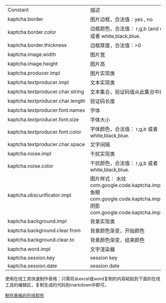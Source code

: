 <table>
   <tr>
      <td>Constant</td>
      <td>描述</td>
      <td>默认值</td>
   </tr>
   <tr>
      <td>kaptcha.border</td>
      <td>图片边框，合法值：yes , no</td>
      <td>yes</td>
   </tr>
   <tr>
      <td>kaptcha.border.color</td>
      <td>边框颜色，合法值： r,g,b (and optional alpha) 或者 white,black,blue.</td>
      <td>black</td>
   </tr>
   <tr>
      <td>kaptcha.border.thickness</td>
      <td>边框厚度，合法值：>0</td>
      <td>1</td>
   </tr>
   <tr>
      <td>kaptcha.image.width</td>
      <td>图片宽</td>
      <td>200</td>
   </tr>
   <tr>
      <td>kaptcha.image.height</td>
      <td>图片高</td>
      <td>50</td>
   </tr>
   <tr>
      <td>kaptcha.producer.impl</td>
      <td>图片实现类</td>
      <td>com.google.code.kaptcha.impl.DefaultKaptcha</td>
   </tr>
   <tr>
      <td>kaptcha.textproducer.impl</td>
      <td>文本实现类</td>
      <td>com.google.code.kaptcha.text.impl.DefaultTextCreator</td>
   </tr>
   <tr>
      <td>kaptcha.textproducer.char.string</td>
      <td>文本集合，验证码值从此集合中获取</td>
      <td>abcde2345678gfynmnpwx</td>
   </tr>
   <tr>
      <td>kaptcha.textproducer.char.length</td>
      <td>验证码长度</td>
      <td>5</td>
   </tr>
   <tr>
      <td>kaptcha.textproducer.font.names</td>
      <td>字体</td>
      <td>Arial, Courier</td>
   </tr>
   <tr>
      <td>kaptcha.textproducer.font.size</td>
      <td>字体大小</td>
      <td>40px.</td>
   </tr>
   <tr>
      <td>kaptcha.textproducer.font.color</td>
      <td>字体颜色，合法值： r,g,b  或者 white,black,blue.</td>
      <td>black</td>
   </tr>
   <tr>
      <td>kaptcha.textproducer.char.space</td>
      <td>文字间隔</td>
      <td>2</td>
   </tr>
   <tr>
      <td>kaptcha.noise.impl</td>
      <td>干扰实现类</td>
      <td>com.google.code.kaptcha.impl.DefaultNoise</td>
   </tr>
   <tr>
      <td>kaptcha.noise.color</td>
      <td>干扰颜色，合法值： r,g,b 或者 white,black,blue.</td>
      <td>black</td>
   </tr>
   <tr>
      <td>kaptcha.obscurificator.impl</td>
      <td>图片样式： 水纹com.google.code.kaptcha.impl.WaterRipple 鱼眼com.google.code.kaptcha.impl.FishEyeGimpy 阴影com.google.code.kaptcha.impl.ShadowGimpy</td>
      <td>com.google.code.kaptcha.impl.WaterRipple</td>
   </tr>
   <tr>
      <td>kaptcha.background.impl</td>
      <td>背景实现类</td>
      <td>com.google.code.kaptcha.impl.DefaultBackground</td>
   </tr>
   <tr>
      <td>kaptcha.background.clear.from</td>
      <td>背景颜色渐变，开始颜色</td>
      <td>light grey</td>
   </tr>
   <tr>
      <td>kaptcha.background.clear.to</td>
      <td>背景颜色渐变，结束颜色</td>
      <td>white</td>
   </tr>
   <tr>
      <td>kaptcha.word.impl</td>
      <td>文字渲染器</td>
      <td>com.google.code.kaptcha.text.impl.DefaultWordRenderer</td>
   </tr>
   <tr>
      <td>kaptcha.session.key</td>
      <td>session key</td>
      <td>KAPTCHA_SESSION_KEY</td>
   </tr>
   <tr>
      <td>kaptcha.session.date</td>
      <td>session date</td>
      <td>KAPTCHA_SESSION_DATE</td>
   </tr>
</table>

使用在线工具快速制作表格：只需将从excel或word复制的内容粘贴到下面的在线工具的编辑区，复制生成的代码到markdown中即可。  

[制作表格的在线软件](http://pressbin.com/tools/excel_to_html_table/index.html)